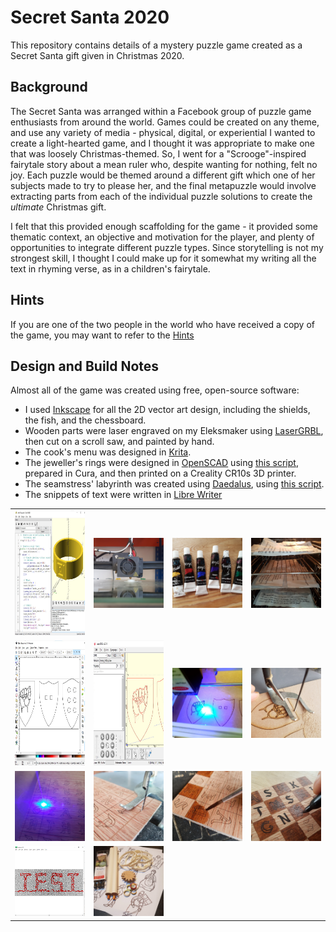 # Secret Santa 2020
This repository contains details of a mystery puzzle game created as a Secret Santa gift given in Christmas 2020.

## Background
The Secret Santa was arranged within a Facebook group of puzzle game enthusiasts from around the world. Games could be created on any theme, and use any variety of media - physical, digital, or experiential
I wanted to create a light-hearted game, and I thought it was appropriate to make one that was loosely Christmas-themed. So, I went for a "Scrooge"-inspired fairytale story about a mean ruler who, despite wanting for nothing, felt no joy. Each puzzle would be themed around a different gift which one of her subjects made to try to please her, and the final metapuzzle would involve extracting parts from each of the individual puzzle solutions to create the *ultimate* Christmas gift.

I felt that this provided enough scaffolding for the game - it provided some thematic context, an objective and motivation for the player, and plenty of opportunities to integrate different puzzle types. Since storytelling is not my strongest skill, I thought I could make up for it somewhat my writing all the text in rhyming verse, as in a children's fairytale.

## Hints
If you are one of the two people in the world who have received a copy of the game, you may want to refer to the [Hints](/hints.md) 

## Design and Build Notes
Almost all of the game was created using free, open-source software:
- I used [Inkscape](https://inkscape.org/) for all the 2D vector art design, including the shields, the fish, and the chessboard.  
- Wooden parts were laser engraved on my Eleksmaker using [LaserGRBL](http://lasergrbl.com/), then cut on a scroll saw, and painted by hand.
- The cook's menu was designed in [Krita](https://krita.org/).
- The jeweller's rings were designed in [OpenSCAD](https://www.openscad.org/) using [this script](https://github.com/alastaira/secret-santa-2020/blob/main/code/jeweller_ring.scad), prepared in Cura, and then printed on a Creality CR10s 3D printer.
- The seamstress' labyrinth was created using [Daedalus](https://www.astrolog.org/labyrnth/daedalus.htm), using [this script](https://github.com/alastaira/secret-santa-2020/blob/main/code/seamstress_labyrinth.ds).
- The snippets of text were written in [Libre Writer](https://www.libreoffice.org/discover/writer/)

| | | | |
| --- | --- | --- | --- |
| <img src="photos/jeweller_openscad.jpg" height="200"> | <img src="photos/jeweller_1.jpg" width="200"> | <img src="photos/jeweller_2.jpg" width="200"> | <img src="photos/paper_drying.jpg" width="200"> |
| <img src="photos/armourer_inkscape.jpg" height="200"> | <img src="photos/armourer_lasergrbl.jpg" height="200"> | <img src="photos/armourer_1.jpg" width="200"> | <img src="photos/armourer_2.jpg" width="200"> |
| <img src="photos/knight_1.jpg" width="200"> | <img src="photos/knight_2.jpg" width="200"> | <img src="photos/knight_3.jpg" width="200"> | <img src="photos/knight_4.jpg" width="200"> |
| <img src="photos/daedalus_maze.png" width="200"> | <img src="photos/prototypes.jpg" width="200"> | | |

